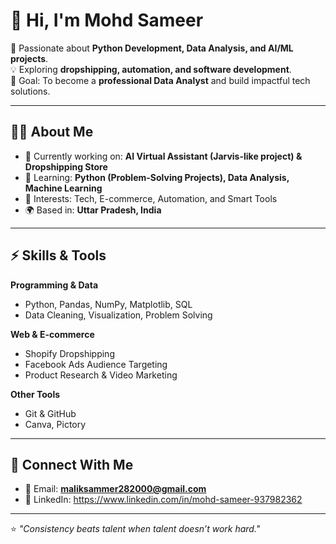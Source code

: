 # 👋 Hi, I'm Mohd Sameer  

🚀 Passionate about **Python Development, Data Analysis, and AI/ML projects**.  
💡 Exploring **dropshipping, automation, and software development**.  
🎯 Goal: To become a **professional Data Analyst** and build impactful tech solutions.  

---

## 🧑‍💻 About Me  
- 🔭 Currently working on: **AI Virtual Assistant (Jarvis-like project) & Dropshipping Store**  
- 🌱 Learning: **Python (Problem-Solving Projects), Data Analysis, Machine Learning**  
- 🎨 Interests: Tech, E-commerce, Automation, and Smart Tools  
- 🌍 Based in: **Uttar Pradesh, India**  

---

## ⚡ Skills & Tools  
**Programming & Data**  
- Python, Pandas, NumPy, Matplotlib, SQL  
- Data Cleaning, Visualization, Problem Solving  

**Web & E-commerce**  
- Shopify Dropshipping  
- Facebook Ads Audience Targeting  
- Product Research & Video Marketing  

**Other Tools**  
- Git & GitHub  
- Canva, Pictory 

---
## 🔗 Connect With Me  
- 📧 Email: **maliksammer282000@gmail.com**  
- 💼 LinkedIn: https://www.linkedin.com/in/mohd-sameer-937982362  

---

⭐️ *"Consistency beats talent when talent doesn’t work hard."*  
